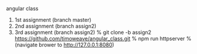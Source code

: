 angular class

1. 1st assignment (branch master)
2. 2nd assignment (branch assign2)
3. 3rd assignment (branch assign2)
   % git clone -b assign2 https://github.com/timoweave/angular_class.git
   % npm run httpserver
   % (navigate brower to  http://127.0.0.1:8080)
   
   



